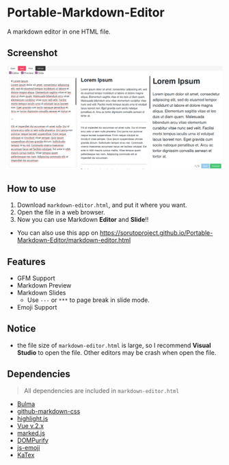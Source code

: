 # Portable-Markdown-Editor
 A markdown editor in one HTML file.

## Screenshot
![screenshot](screenshot.png)

## How to use
1. Download `markdown-editor.html`, and put it where you want.
2. Open the file in a web browser.
3. Now you can use Markdown **Editor** and **Slide**!!

* You can also use this app on https://sorutoproject.github.io/Portable-Markdown-Editor/markdown-editor.html

## Features
* GFM Support
* Markdown Preview
* Markdown Slides
    * Use `---` or `***` to page break in slide mode.
* Emoji Support

## Notice
* the file size of `markdown-editor.html` is large, so I recommend **Visual Studio** to open the file. Other editors may be crash when open the file. 

## Dependencies
> All dependencies are included in `markdown-editor.html`
* [Bulma](https://github.com/jgthms/bulma)
* [github-markdown-css](https://github.com/sindresorhus/github-markdown-css)
* [highlight.js](https://github.com/highlightjs/highlight.js)
* [Vue v.2.x](https://github.com/vuejs/vue)
* [marked.js](https://github.com/markedjs/marked)
* [DOMPurify](https://github.com/cure53/DOMPurify)
* [js-emoji](https://github.com/iamcal/js-emoji)
* [KaTex](https://github.com/KaTeX/KaTeX)